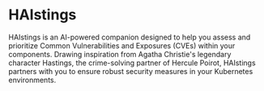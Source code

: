 # HAIstings

HAIstings is an AI-powered companion designed to help you assess and prioritize Common Vulnerabilities and Exposures (CVEs) within your components. Drawing inspiration from Agatha Christie's legendary character Hastings, the crime-solving partner of Hercule Poirot, HAIstings partners with you to ensure robust security measures in your Kubernetes environments.
